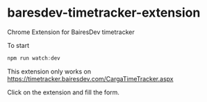 # baresdev-timetracker-extension
Chrome Extension for BairesDev timetracker

To start

```js
npm run watch:dev
````

This extension only works on https://timetracker.bairesdev.com/CargaTimeTracker.aspx

Click on the extension and fill the form.
